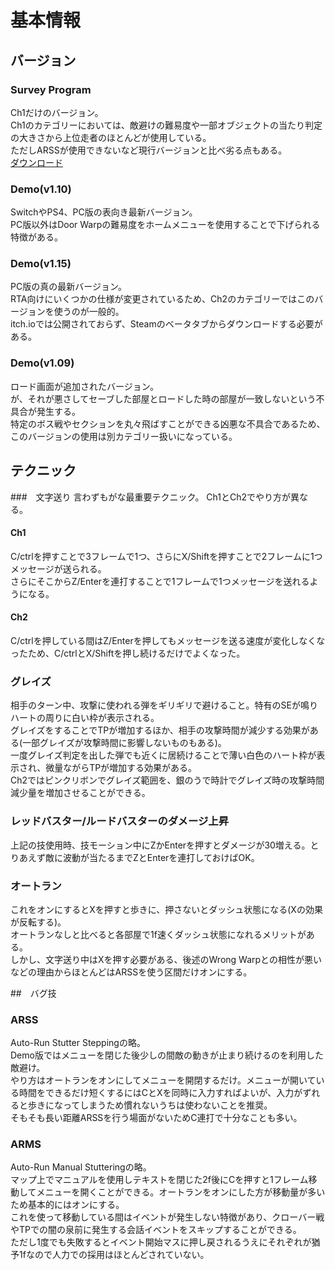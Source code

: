 # 基本情報

## バージョン

### Survey Program
Ch1だけのバージョン。<br>
Ch1のカテゴリーにおいては、敵避けの難易度や一部オブジェクトの当たり判定の大きさから上位走者のほとんどが使用している。<br>
ただしARSSが使用できないなど現行バージョンと比べ劣る点もある。<br>
[ダウンロード](https://deltarune.jp/download/win/jp)

### Demo(v1.10)
SwitchやPS4、PC版の表向き最新バージョン。<br>
PC版以外はDoor Warpの難易度をホームメニューを使用することで下げられる特徴がある。

### Demo(v1.15)
PC版の真の最新バージョン。<br>
RTA向けにいくつかの仕様が変更されているため、Ch2のカテゴリーではこのバージョンを使うのが一般的。<br>
itch.ioでは公開されておらず、Steamのベータタブからダウンロードする必要がある。

### Demo(v1.09)
ロード画面が追加されたバージョン。<br>
が、それが悪さしてセーブした部屋とロードした時の部屋が一致しないという不具合が発生する。<br>
特定のボス戦やセクションを丸々飛ばすことができる凶悪な不具合であるため、このバージョンの使用は別カテゴリー扱いになっている。

## テクニック

###　文字送り
言わずもがな最重要テクニック。
Ch1とCh2でやり方が異なる。

#### Ch1
C/ctrlを押すことで3フレームで1つ、さらにX/Shiftを押すことで2フレームに1つメッセージが送られる。<br>
さらにそこからZ/Enterを連打することで1フレームで1つメッセージを送れるようになる。

#### Ch2
C/ctrlを押している間はZ/Enterを押してもメッセージを送る速度が変化しなくなったため、C/ctrlとX/Shiftを押し続けるだけでよくなった。


### グレイズ
相手のターン中、攻撃に使われる弾をギリギリで避けること。特有のSEが鳴りハートの周りに白い枠が表示される。<br>
グレイズをすることでTPが増加するほか、相手の攻撃時間が減少する効果がある(一部グレイズが攻撃時間に影響しないものもある)。<br>
一度グレイズ判定を出した弾でも近くに居続けることで薄い白色のハート枠が表示され、微量ながらTPが増加する効果がある。<br>
Ch2ではピンクリボンでグレイズ範囲を、銀のうで時計でグレイズ時の攻撃時間減少量を増加させることができる。

### レッドバスター/ルードバスターのダメージ上昇
上記の技使用時、技モーション中にZかEnterを押すとダメージが30増える。とりあえず敵に波動が当たるまでZとEnterを連打しておけばOK。

### オートラン
これをオンにするとXを押すと歩きに、押さないとダッシュ状態になる(Xの効果が反転する)。<br>
オートランなしと比べると各部屋で1f速くダッシュ状態になれるメリットがある。<br>
しかし、文字送り中はXを押す必要がある、後述のWrong Warpとの相性が悪いなどの理由からほとんどはARSSを使う区間だけオンにする。

##　バグ技
### ARSS
Auto-Run Stutter Steppingの略。<br>
Demo版ではメニューを閉じた後少しの間敵の動きが止まり続けるのを利用した敵避け。<br>
やり方はオートランをオンにしてメニューを開閉するだけ。メニューが開いている時間をできるだけ短くするにはCとXを同時に入力すればよいが、入力がずれると歩きになってしまうため慣れないうちは使わないことを推奨。<br>
そもそも長い距離ARSSを行う場面がないためC連打で十分なことも多い。

### ARMS
Auto-Run Manual Stutteringの略。<br>
マップ上でマニュアルを使用しテキストを閉じた2f後にCを押すと1フレーム移動してメニューを開くことができる。オートランをオンにした方が移動量が多いため基本的にはオンにする。<br>
これを使って移動している間はイベントが発生しない特徴があり、クローバー戦やTPでの闇の泉前に発生する会話イベントをスキップすることができる。<br>
ただし1度でも失敗するとイベント開始マスに押し戻されるうえにそれぞれが猶予1fなので人力での採用はほとんどされていない。
